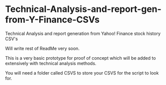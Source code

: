 # Technical-Analysis-and-report-gen-from-Y-Finance-CSVs
Technical Analysis and report generation from Yahoo! Finance stock history CSV's

Will write rest of ReadMe very soon.

This is a very basic prototype for proof of concept which will be added to extensively with technical analysis methods.

You will need a folder called CSVS to store your CSVS for the script to look for.
